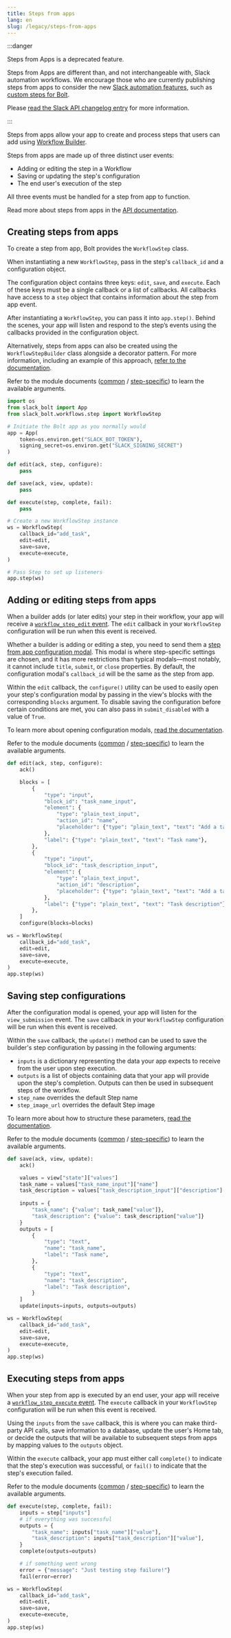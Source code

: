 ```yaml
---
title: Steps from apps
lang: en
slug: /legacy/steps-from-apps
---
```


:::danger

Steps from Apps is a deprecated feature.

Steps from Apps are different than, and not interchangeable with, Slack automation workflows. We encourage those who are currently publishing steps from apps to consider the new [Slack automation features](https://api.slack.com/automation), such as [custom steps for Bolt](https://api.slack.com/automation/functions/custom-bolt).

Please [read the Slack API changelog entry](https://api.slack.com/changelog/2023-08-workflow-steps-from-apps-step-back) for more information.

:::

Steps from apps allow your app to create and process steps that users can add using [Workflow Builder](https://api.slack.com/workflows).

Steps from apps are made up of three distinct user events:

- Adding or editing the step in a Workflow
- Saving or updating the step's configuration
- The end user's execution of the step

All three events must be handled for a step from app to function.

Read more about steps from apps in the [API documentation](https://api.slack.com/workflows/steps).

## Creating steps from apps

To create a step from app, Bolt provides the `WorkflowStep` class.

When instantiating a new `WorkflowStep`, pass in the step's `callback_id` and a configuration object.

The configuration object contains three keys: `edit`, `save`, and `execute`. Each of these keys must be a single callback or a list of callbacks. All callbacks have access to a `step` object that contains information about the step from app event.

After instantiating a `WorkflowStep`, you can pass it into `app.step()`. Behind the scenes, your app will listen and respond to the step’s events using the callbacks provided in the configuration object.

Alternatively, steps from apps can also be created using the `WorkflowStepBuilder` class alongside a decorator pattern. For more information, including an example of this approach, [refer to the documentation](https://tools.slack.dev/bolt-python/api-docs/slack_bolt/workflows/step/step.html#slack_bolt.workflows.step.step.WorkflowStepBuilder).

Refer to the module documents ([common](https://tools.slack.dev/bolt-python/api-docs/slack_bolt/kwargs_injection/args.html) / [step-specific](https://tools.slack.dev/bolt-python/api-docs/slack_bolt/workflows/step/utilities/index.html)) to learn the available arguments.

```python
import os
from slack_bolt import App
from slack_bolt.workflows.step import WorkflowStep

# Initiate the Bolt app as you normally would
app = App(
    token=os.environ.get("SLACK_BOT_TOKEN"),
    signing_secret=os.environ.get("SLACK_SIGNING_SECRET")
)

def edit(ack, step, configure):
    pass

def save(ack, view, update):
    pass

def execute(step, complete, fail):
    pass

# Create a new WorkflowStep instance
ws = WorkflowStep(
    callback_id="add_task",
    edit=edit,
    save=save,
    execute=execute,
)

# Pass Step to set up listeners
app.step(ws)
```

## Adding or editing steps from apps

When a builder adds (or later edits) your step in their workflow, your app will receive a [`workflow_step_edit` event](https://api.slack.com/reference/workflows/workflow_step_edit). The `edit` callback in your `WorkflowStep` configuration will be run when this event is received.

Whether a builder is adding or editing a step, you need to send them a [step from app configuration modal](https://api.slack.com/reference/workflows/configuration-view). This modal is where step-specific settings are chosen, and it has more restrictions than typical modals—most notably, it cannot include `title`, `submit`, or `close` properties. By default, the configuration modal's `callback_id` will be the same as the step from app.

Within the `edit` callback, the `configure()` utility can be used to easily open your step's configuration modal by passing in the view's blocks with the corresponding `blocks` argument. To disable saving the configuration before certain conditions are met, you can also pass in `submit_disabled` with a value of `True`.

To learn more about opening configuration modals, [read the documentation](https://api.slack.com/workflows/steps#handle_config_view).

Refer to the module documents ([common](https://tools.slack.dev/bolt-python/api-docs/slack_bolt/kwargs_injection/args.html) / [step-specific](https://tools.slack.dev/bolt-python/api-docs/slack_bolt/workflows/step/utilities/index.html)) to learn the available arguments.

```python
def edit(ack, step, configure):
    ack()

    blocks = [
        {
            "type": "input",
            "block_id": "task_name_input",
            "element": {
                "type": "plain_text_input",
                "action_id": "name",
                "placeholder": {"type": "plain_text", "text": "Add a task name"},
            },
            "label": {"type": "plain_text", "text": "Task name"},
        },
        {
            "type": "input",
            "block_id": "task_description_input",
            "element": {
                "type": "plain_text_input",
                "action_id": "description",
                "placeholder": {"type": "plain_text", "text": "Add a task description"},
            },
            "label": {"type": "plain_text", "text": "Task description"},
        },
    ]
    configure(blocks=blocks)

ws = WorkflowStep(
    callback_id="add_task",
    edit=edit,
    save=save,
    execute=execute,
)
app.step(ws)
```

## Saving step configurations

After the configuration modal is opened, your app will listen for the `view_submission` event. The `save` callback in your `WorkflowStep` configuration will be run when this event is received.

Within the `save` callback, the `update()` method can be used to save the builder's step configuration by passing in the following arguments:

- `inputs` is a dictionary representing the data your app expects to receive from the user upon step execution.
- `outputs` is a list of objects containing data that your app will provide upon the step's completion. Outputs can then be used in subsequent steps of the workflow.
- `step_name` overrides the default Step name
- `step_image_url` overrides the default Step image

To learn more about how to structure these parameters, [read the documentation](https://api.slack.com/reference/workflows/workflow_step).

Refer to the module documents ([common](https://tools.slack.dev/bolt-python/api-docs/slack_bolt/kwargs_injection/args.html) / [step-specific](https://tools.slack.dev/bolt-python/api-docs/slack_bolt/workflows/step/utilities/index.html)) to learn the available arguments.

```python
def save(ack, view, update):
    ack()

    values = view["state"]["values"]
    task_name = values["task_name_input"]["name"]
    task_description = values["task_description_input"]["description"]
                
    inputs = {
        "task_name": {"value": task_name["value"]},
        "task_description": {"value": task_description["value"]}
    }
    outputs = [
        {
            "type": "text",
            "name": "task_name",
            "label": "Task name",
        },
        {
            "type": "text",
            "name": "task_description",
            "label": "Task description",
        }
    ]
    update(inputs=inputs, outputs=outputs)

ws = WorkflowStep(
    callback_id="add_task",
    edit=edit,
    save=save,
    execute=execute,
)
app.step(ws)
```

## Executing steps from apps

When your step from app is executed by an end user, your app will receive a [`workflow_step_execute` event](https://api.slack.com/events/workflow_step_execute). The `execute` callback in your `WorkflowStep` configuration will be run when this event is received.

Using the `inputs` from the `save` callback, this is where you can make third-party API calls, save information to a database, update the user's Home tab, or decide the outputs that will be available to subsequent steps from apps by mapping values to the `outputs` object.

Within the `execute` callback, your app must either call `complete()` to indicate that the step's execution was successful, or `fail()` to indicate that the step's execution failed.

Refer to the module documents ([common](https://tools.slack.dev/bolt-python/api-docs/slack_bolt/kwargs_injection/args.html) / [step-specific](https://tools.slack.dev/bolt-python/api-docs/slack_bolt/workflows/step/utilities/index.html)) to learn the available arguments.

```python
def execute(step, complete, fail):
    inputs = step["inputs"]
    # if everything was successful
    outputs = {
        "task_name": inputs["task_name"]["value"],
        "task_description": inputs["task_description"]["value"],
    }
    complete(outputs=outputs)

    # if something went wrong
    error = {"message": "Just testing step failure!"}
    fail(error=error)

ws = WorkflowStep(
    callback_id="add_task",
    edit=edit,
    save=save,
    execute=execute,
)
app.step(ws)
```
